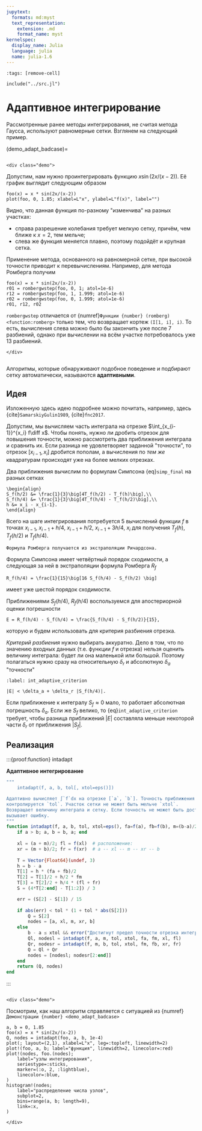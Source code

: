 ```yaml
---
jupytext:
  formats: md:myst
  text_representation:
    extension: .md
    format_name: myst
kernelspec:
  display_name: Julia
  language: julia
  name: julia-1.6
---
```


```{code-cell}
:tags: [remove-cell]

include("../src.jl")
```

# Адаптивное интегрирование

Рассмотренные ранее методы интегрирования, не считая метода Гаусса, используют равномерные сетки. Взглянем на следующий пример.

(demo_adapt_badcase)=
```{proof:demo}
```
```{raw} html
<div class="demo">
```

Допустим, нам нужно проинтегрировать функцию $x \sin(2x/(x-2))$. Её график выглядит следующим образом

```{code-cell}
foo(x) = x * sin(2x/(x-2))
plot(foo, 0, 1.85; xlabel=L"x", ylabel=L"f(x)", label="")
```

Видно, что данная функция по-разному "изменчива" на разных участках:

- справа разрешение колебания требует мелкую сетку, причём, чем ближе к $x=2$, тем мельче;
- слева же функция меняется плавно, поэтому подойдёт и крупная сетка. 

Применение метода, основанного на равномерной сетке, при высокой точности приводит к перевычислениям.
Например, для метода Ромберга получим

```{code-cell}
foo(x) = x * sin(2x/(x-2))
r01 = rombergwstep(foo, 0, 1; atol=1e-6)
r12 = rombergwstep(foo, 1, 1.999; atol=1e-6)
r02 = rombergwstep(foo, 0, 1.999; atol=1e-6)
r01, r12, r02
```

`rombergwstep` отличается от {numref}`Функции {number} (romberg) <function:romberg>` только тем, что возвращает кортеж `(I[1, i], i)`. То есть, вычисления слева можно было бы закончить уже после 7 разбиений, однако при вычислении на всём участке потребовалось уже 13 разбиений.

```{raw} html
</div>
```

```{index} алгоритм; адаптивный
```
Алгоритмы, которые обнаруживают подобное поведение и подбирают сетку автоматически, называются **адаптивными**.

## Идея

Изложенную здесь идею подробнее можно почитать, например, здесь {cite}`SamarskiyGulin1989`, {cite}`fnc2017`.

Допустим, мы вычисляем часть интеграла на отрезке $\int_{x_{i-1}}^{x_i} f\diff x$. Чтобы понять, нужно ли дробить отрезок для повышения точности, можно рассмотреть два приближения интеграла и сравнить их. Если разница не удовлетворяет заданной "точности", то отрезок $[x_{i-1}, x_i]$ дробится пополам, а вычисления по *тем же* квадратурам происходят уже на более мелких отрезках.

Два приближения вычислим по формулам Симпсона {eq}`simp_final` на разных сетках

```{math}
\begin{align}
S_f(h/2) &= \frac{1}{3}\big[4T_f(h/2) - T_f(h)\big],\\
S_f(h/4) &= \frac{1}{3}\big[4T_f(h/4) - T_f(h/2)\big],\\
h &= x_i - x_{i-1}.
\end{align}
```

Всего на шаге интегрирования потребуется 5 вычислений функции $f$ в точках $x_{i-1}$, $x_{i-1} + h/4$, $x_{i-1} + h/2$, $x_{i-1} + 3h/4$, $x_i$ для получения $T_f(h)$, $T_f(h/2)$ и $T_f(h/4)$.

```{margin}
Формула Ромберга получается из экстраполяции Ричардсона.
```
Формула Симпсона имеет четвёртный порядок сходимости, а следующая за ней в экстраполяции формула Ромберга $R_f$

```{math}
R_f(h/4) = \frac{1}{15}\big[16 S_f(h/4) - S_f(h/2) \big]
```

имеет уже шестой порядок сходимости.

Приближениями $S_f(h/4)$, $R_f(h/4)$ воспользуемся для апостериорной оценки погрешности

```{math}
E = R_f(h/4) - S_f(h/4) = \frac{S_f(h/4) - S_f(h/2)}{15},
```

которую и будем использовать для критерия разбиения отрезка.

*Критерий разбиения* нужно выбирать аккуратно. Дело в том, что по значению входных данных (т.е. функции $f$ и отрезка) нельзя оценить величину интеграла: будет ли она маленькой или большой. Поэтому полагаться нужно сразу на относительную $\delta_r$ и абсолютную $\delta_a$ "точности"

```{math}
:label: int_adaptive_criterion

|E| < \delta_a + \delta_r |S_f(h/4)|.
```

Если приближение к интегралу $S_f \approx 0$ мало, то работает абсолютная погрешность $\delta_a$. Если же $S_f$ велико, то {eq}`int_adaptive_criterion` требует, чтобы разница приближений $|E|$ составляла меньше некоторой части $\delta_r$ от приближения $|S_f|$.

## Реализация

:::{proof:function} intadapt

**Адаптивное интегрирование**

```julia
"""
    intadapt(f, a, b, tol[, xtol=eps()])

Адаптивно вычисляет ∫`f`dx на отрезке [`a`, `b`]. Точность приближения `E` на подотрезке 
контролируется `tol`. Участок сетки не может быть мельче `xtol`.
Возвращает величину интеграла и сетку. Если точность не может быть достигнута,
вызывает ошибку.
"""
function intadapt(f, a, b, tol, xtol=eps(), fa=f(a), fb=f(b), m=(b-a)/2, fm=f(m))
    if a > b; a, b = b, a; end
    
    xl = (a + m)/2; fl = f(xl)  # расположение:
    xr = (m + b)/2; fr = f(xr)  # a -- xl -- m -- xr -- b
    
    T = Vector{Float64}(undef, 3)
    h = b - a
    T[1] = h * (fa + fb)/2
    T[2] = T[1]/2 + h/2 * fm
    T[3] = T[2]/2 + h/4 * (fl + fr)
    S = (4*T[2:end] - T[1:2]) / 3

    err = (S[2] - S[1]) / 15
    
    if abs(err) < tol * (1 + tol * abs(S[2]))
        Q = S[2]
        nodes = [a, xl, m, xr, b]
    else
        b - a ≤ xtol && error("Достигнут предел точности отрезка интегрирования `xtol`.")
        Ql, nodesl = intadapt(f, a, m, tol, xtol, fa, fm, xl, fl)
        Qr, nodesr = intadapt(f, m, b, tol, xtol, fm, fb, xr, fr)
        Q = Ql + Qr
        nodes = [nodesl; nodesr[2:end]]
    end
    return (Q, nodes)
end
```
:::

```{proof:demo}
```

```{raw} html
<div class="demo">
```

Посмотрим, как наш алгоритм справляется с ситуацией из {numref}`Демонстрации {number} <demo_adapt_badcase>`

```{code-cell}
a, b = 0, 1.85
foo(x) = x * sin(2x/(x-2))
Q, nodes = intadapt(foo, a, b, 1e-4)
plot(; layout=(2,1), xlabel=L"x", leg=:topleft, linewidth=2)
plot!(foo, a, b; label="функция", linewidth=2, linecolor=:red)
plot!(nodes, foo.(nodes);
    label="узлы интегрирования",
    seriestype=:sticks,
    marker=(:o, 2, :lightblue),
    linecolor=:blue,
)
histogram!(nodes;
    label="распределение числа узлов",
    subplot=2,
    bins=range(a, b; length=9),
    link=:x,
)
```

```{raw} html
</div>
```